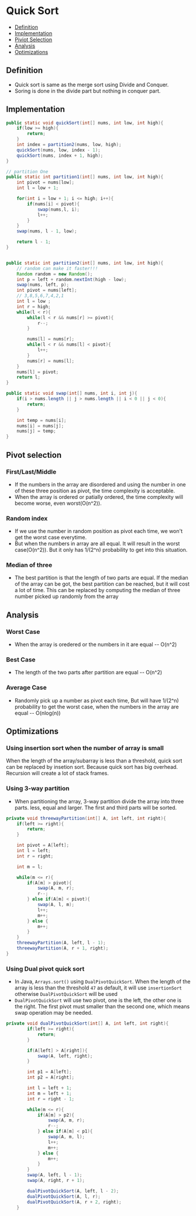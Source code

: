# Quick Sort
- [Definition](#definition)
- [Implementation](#implementation)
- [Piviot Selection](#pivotSelection)
- [Analysis](#analysis)
- [Optimizations](#optimizations)

## <div id = "definition">Definition</div>
- Quick sort is same as the merge sort using Divide and Conquer.
- Soring is done in the divide part but nothing in conquer part.

## <div id = "implementation">Implementation</div>
``` java
public static void quickSort(int[] nums, int low, int high){
    if(low >= high){
        return;
    }
    int index = partition2(nums, low, high);
    quickSort(nums, low, index - 1);
    quickSort(nums, index + 1, high);
}

// partition One
public static int partition1(int[] nums, int low, int high){
    int pivot = nums[low];
    int l = low + 1;

    for(int i = low + 1; i <= high; i++){
        if(nums[i] < pivot){
            swap(nums,l, i);
            l++;
        }
    }
    swap(nums, l - 1, low);

    return l - 1;
}


public static int partition2(int[] nums, int low, int high){
    // random can make it faster!!!
    Random random = new Random();
    int p = left + random.nextInt(high - low);
    swap(nums, left, p);
    int pivot = nums[left];
    // 3,8,5,6,7,4,2,1
    int l = low ;
    int r = high;
    while(l < r){
        while(l < r && nums[r] >= pivot){
            r--;
        }

        nums[l] = nums[r];
        while(l < r && nums[l] < pivot){
            l++;
        }
        nums[r] = nums[l];
    }
    nums[l] = pivot;
    return l;
}

public static void swap(int[] nums, int i, int j){
    if(i > nums.length || j > nums.length || i < 0 || j < 0){
        return;
    }

    int temp = nums[i];
    nums[i] = nums[j];
    nums[j] = temp;
}
```
## <div id = "pivotSelection">Pivot selection</div>
### First/Last/Middle
- If the numbers in the array are disordered and using the number in one of these three position as pivot, the time complexity is acceptable.
- When the array is ordered or patially ordered, the time complexity will become worse, even worst(O(n^2)).
### Random index
- If we use the number in random position as pivot each time, we won't get the worst case everytime.
- But when the numbers in array are all equal. It will result in the worst case(O(n^2)). But it only has 1/(2^n) probability to get into this situation.
### Median of three
- The best partition is that the length of two parts are equal. If the median of the array can be got, the best partition can be reached, but it will cost a lot of time. This can be replaced by computing the median of three number picked up randomly from the array

## <div id = "analysis">Analysis</div>
### Worst Case
- When the array is oredered or the numbers in it are equal -- O(n^2)
### Best Case
- The length of the two parts after partition are equal -- O(n^2)
### Average Case
- Randomly pick up a number as pivot each time, But will have 1/(2^n) probability to get the worst case, when the numbers in the array are equal -- O(nlog(n))

## <div id = "optimizations">Optimizations</div>
### Using insertion sort when the number of array is small
When the length of the array/subarray is less than a threshold, quick sort can be replaced by insetion sort. Because quick sort has big overhead. Recursion will create a lot of stack frames.
### Using 3-way partition
- When partitioning the array, 3-way partition divide the array into three parts. less, equal and larger. The first and third parts will be sorted.
```java
private void threewayPartition(int[] A, int left, int right){
    if(left >= right){
        return;
    }

    int pivot = A[left];
    int l = left;
    int r = right;

    int m = l;

    while(m <= r){
        if(A[m] > pivot){
            swap(A, m, r);
            r--;
        } else if(A[m] < pivot){
            swap(A, l, m);
            l++;
            m++;
        } else {
            m++;
        }
    }
    threewayPartition(A, left, l - 1);
    threewayPartition(A, r + 1, right);
}
```
### Using Dual pivot quick sort
- In Java, `Arrays.sort()` using `DualPivotQuickSort`. When the length of the array is less than the threshold `47` as default, it will use `insertionSort` otherwise `DualPivotQuickSort` will be used
- `DualPivotQuickSort` will use two pivot, one is the left, the other one is the right. The first pivot must smaller than the second one, which means swap operation may be needed.
```java
private void dualPivotQuickSort(int[] A, int left, int right){
        if(left >= right){
            return;
        }

        if(A[left] > A[right]){
            swap(A, left, right);
        }

        int p1 = A[left];
        int p2 = A[right];

        int l = left + 1;
        int m = left + 1;
        int r = right - 1;

        while(m <= r){
            if(A[m] > p2){
                swap(A, m, r);
                r--;
            } else if(A[m] < p1){
                swap(A, m, l);
                l++;
                m++;
            } else {
                m++;
            }
        }
        swap(A, left, l - 1);
        swap(A, right, r + 1);

        dualPivotQuickSort(A, left, l - 2);
        dualPivotQuickSort(A, l, r);
        dualPivotQuickSort(A, r + 2, right);
    }
```
